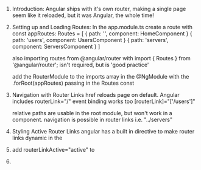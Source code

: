 1. Introduction:
   Angular ships with it's own router, making a single page seem like it reloaded, but it was Angular, the whole time!
2. Setting up and Loading Routes:
   In the app.module.ts create a route with
        const appRoutes: Routes = [
            { path: '', 
            component: HomeComponent
            } 
            { path: 'users', 
            component: UsersComponent
            } 
            { path: 'servers', 
            component: ServersComponent
            } 
        ]

    also importing routes from @angular/router with
        import { Routes } from '@angular/router';
    isn't required, but is 'good practice'

    add the RouterModule to the imports array in the @NgModule with the .forRoot(appRoutes) passing in the Routes const

3. Navigation with Router Links
   href reloads page on default. Angular includes routerLink="/" 
   event binding works too [routerLink]="['/users']"

   relative paths are usable in the root module, but won't work in a component. navigation is possible in router links i.e. "../servers"
4. Styling Active Router Links
   angular has a built in directive to make router links dynamic
   in the <li> add routerLinkActive="active"
   to 
5. 
   